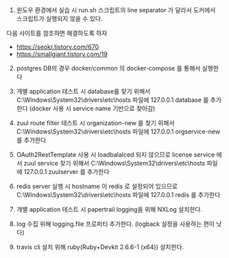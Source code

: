 1. 윈도우 환경에서 실습 시 run.sh 스크립트의 line separator 가 달라서 도커에서 스크립트가 실행되지 않을 수 있다. 

다음 사이트를 참조하면 해결하도록 하자

- https://seokr.tistory.com/670
- https://smallgiant.tistory.com/19

2. postgres DB의 경우 
docker/common 의 docker-compose 를 통해서 실행한다

3. 개별 application 테스트 시 database를 찾기 위해서 
C:\Windows\System32\drivers\etc\hosts 파일에 127.0.0.1 database 를 추가한다
(docker 사용 시 service name 기반으로 찾아감)

4. zuul route filter 테스트 시 organization-new 를 찾기 위해서 
C:\Windows\System32\drivers\etc\hosts 파일에 127.0.0.1 orgservice-new 를 추가한다

5. OAuth2RestTemplate 사용 시 loadbalalced 되지 않으므로 
license service 에서 zuul service 찾기 위해서 
C:\Windows\System32\drivers\etc\hosts 파일에 127.0.0.1 zuulserver 를 추가한다

6. redis server 실행 시 hostname 이 redis 로 설정되어 있으므로 
C:\Windows\System32\drivers\etc\hosts 파일에 127.0.0.1 redis 를 추가한다

7. 개별 application 테스트 시 papertrail logging을 위해
NXLog 설치한다.

8. log 수집 위해 logging.file 프로퍼티 추가한다.
(logback 설정을 사용하는 편이 낫다)

9. travis cli 설치 위해 ruby(Ruby+Devkit 2.6.6-1 (x64)) 설치한다. 